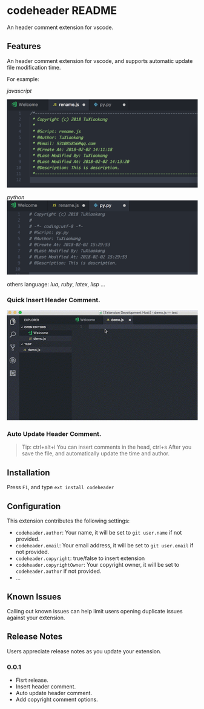 # codeheader README

An header comment extension for vscode.

## Features

An header comment extension for vscode, and supports automatic update file modification time.

For example:

*javascript*

![feature 3](https://github.com/TuXiaokang/codeheader/raw/master/images/feature-3.png)

*python*
![feature 3](https://github.com/TuXiaokang/codeheader/raw/master/images/feature-4.png)


others language: *lua*, *ruby*, *latex*, *lisp* ...

### Quick Insert Header Comment.
![feature 1](https://github.com/TuXiaokang/codeheader/raw/master/images/feature-1.gif)



### Auto Update Header Comment.

<!-- ![feature 2](images/feature-2.gif) -->

> Tip: ctrl+alt+i You can insert comments in the head, ctrl+s After you save the file, and automatically update the time and author.

## Installation

Press `F1`, and type `ext install codeheader`


## Configuration


This extension contributes the following settings:

* `codeheader.author`: Your name, it will be set to `git user.name` if not provided.
* `codeheader.email`: Your email address, it will be set to `git user.email` if not provided.
* `codeheader.copyright`: true/false to insert  extension
* `codeheader.copyrightOwner`: Your copyright owner, it will be set to `codeheader.author` if not provided.
* ...


## Known Issues

Calling out known issues can help limit users opening duplicate issues against your extension.

## Release Notes

Users appreciate release notes as you update your extension.

### 0.0.1

- Fisrt release.
- Insert header comment.
- Auto update header comment.
- Add copyright comment options.
